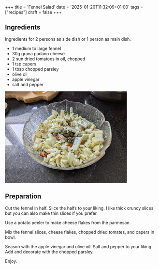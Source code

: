 +++
title = 'Fennel Salad'
date = '2025-01-20T11:32:09+01:00'
tags = ["recipes"]
draft = false
+++

## Ingredients


Ingredients for 2 persons as side dish or 1 person as main dish.

*   1 medium to large fennel
*   30g grana padano cheese
*   2 sun dried tomatoes in oil, chopped
*   1 tsp capers
*   1 tbsp chopped parsley
*   olive oil
*   apple vinegar
*   salt and pepper

![Fennel Salad](fennel-salad.jpg)

## Preparation

Cut the fennel in half. Slice the halfs to your liking. I like thick cruncy slices but you can also make thin slices if you prefer.

Use a potato peeler to make cheese flakes from the parmesan.

Mix the fennel slices, cheese flakes, chopped dried tomates, and capers in bowl.

Season with the apple vinegar and olive oil. Salt and pepper to your liking. Add and decorate with the chopped parsley.

Enjoy.
